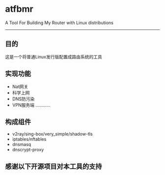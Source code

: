 # atfbmr

A Tool For Building My Router with Linux distributions

---

## 目的

这是一个将普通Linux发行版配置成路由系统的工具

## 实现功能

* Nat网关
* 科学上网
* DNS防污染
* VPN服务端
…………

## 构成组件

* v2ray/sing-box/very_simple/shadow-tls
* iptables/nftables
* dnsmasq
* dnscrypt-proxy

## 感谢以下开源项目对本工具的支持
